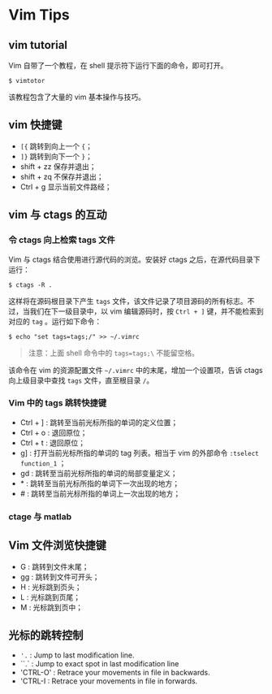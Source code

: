 # Vim Tips

## vim tutorial

Vim 自带了一个教程，在 shell 提示符下运行下面的命令，即可打开。

```shell
$ vimtotor
```

该教程包含了大量的 vim 基本操作与技巧。

## vim 快捷键

* `[{`       跳转到向上一个 `{`；
* `]}`       跳转到向下一个 `}`；
* shift + zz        保存并退出；
* shift + zq       不保存并退出；
* Ctrl + g           显示当前文件路经；    

## vim 与 ctags 的互动

### 令 ctags 向上检索 tags 文件

Vim 与 ctags 结合使用进行源代码的浏览。安装好 ctags 之后，在源代码目录下运行：

``` shell
$ ctags -R .
```

这样将在源码根目录下产生 `tags` 文件，该文件记录了项目源码的所有标志。不过，当我们在下一级目录中，以 vim 编辑源码时，按 `Ctrl + ]` 键，并不能检索到对应的 `tag` 。运行如下命令：

``` shell
$ echo "set tags=tags;/" >> ~/.vimrc
```

> 注意：上面 shell 命令中的 `tags=tags;\` 不能留空格。

该命令在 vim 的资源配置文件 `~/.vimrc` 中的末尾，增加一个设置项，告诉 ctags 向上级目录中查找 `tags` 文件，直至根目录 `/`。

### Vim 中的 tags 跳转快捷键

* Ctrl + ] :    跳转至当前光标所指的单词的定义位置；
* Ctrl + o :   退回原位；
* Ctrl + t :    退回原位；
* g] :            打开当前光标所指的单词的 tag 列表。相当于 vim 的外部命令 `:tselect function_1` ；
* gd :           跳转至当前光标所指的单词的局部变量定义；
* \* :             跳转至当前光标所指的单词下一次出现的地方；
* \# :             跳转至当前光标所指的单词上一次出现的地方；

### ctage 与 matlab



## Vim 文件浏览快捷键

* G :        跳转到文件末尾；
* gg :      跳转到文件可开头；
* H :       光标跳到页头；
* L :        光标跳到页尾；
* M :      光标跳到页中；

## 光标的跳转控制

* `'.` :  Jump to last modification line.
* ``.` : Jump to exact spot in last modification line
* 'CTRL-O' : Retrace your movements in file in backwards.
* 'CTRL-I : Retrace your movements in file in forwards.
